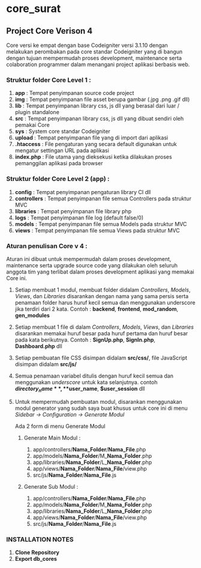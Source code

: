 # core_surat
## Project Core Verison 4

Core versi ke empat dengan base Codeigniter versi 3.1.10 dengan melakukan perombakan pada core standar Codeigniter yang di bangun dengan tujuan mempermudah proses development, maintenance serta colaboration programmer dalam menangani project aplikasi berbasis web.

### Struktur folder Core Level 1 :

1.	**app**         : Tempat penyimpanan source code project
2.	**img**         : Tempat penyimpanan file asset berupa gambar (.jpg .png .gif dll)
3.	**lib**         : Tempat penyimpanan library css, js dll yang berasal dari luar / plugin standalone
4.	**src**         : Tempat penyimpanan library css, js dll yang dibuat sendiri oleh pemakai Core
5.	**sys**         : System core standar Codeigniter
6.  **upload**      : Tempat penyimpanan file yang di import dari aplikasi
7.  **.htaccess**   : File pengaturan yang secara default digunakan untuk mengatur settingan URL pada aplikasi
8. **index.php**    : File utama yang dieksekusi ketika dilakukan proses pemanggilan aplikasi pada browser

### Struktur folder Core Level 2 (app) :

1.	**config**      : Tempat penyimpanan pengaturan library CI dll
2.	**controllers** : Tempat penyimpanan file semua Controllers pada struktur MVC
3.	**libraries**   : Tempat penyimpanan file library php
4.	**logs**        : Tempat penyimpanan file log (default false/0)
5.	**models**      : Tempat penyimpanan file semua Models pada struktur MVC
6.  **views**       : Tempat penyimpanan file semua Views pada struktur MVC

### Aturan penulisan Core v 4 :
Aturan ini dibuat untuk mempermudah dalam proses development, maintenance serta upgrade source code yang dilakukan oleh seluruh anggota tim yang terlibat dalam proses development aplikasi yang memakai Core ini.

1.  Setiap membuat 1 modul, membuat folder didalam *Controllers*, *Models*, *Views*, dan *Libraries* disarankan dengan nama yang sama persis serta penamaan folder harus huruf kecil semua dan menggunakan underscore jika terdiri dari 2 kata. Contoh : **backend**, **frontend**, **mod_random**, **gen_modules**
2.  Setiap membuat 1 file di dalam *Controllers*, *Models*, *Views*, dan *Libraries* disarankan memakai huruf besar pada huruf pertama dan huruf besar pada kata berikutnya. Contoh : **SignUp.php**, **SignIn.php**, **Dashboard.php** dll
3.  Setiap pembuatan file CSS disimpan didalam **src/css/**, file JavaScript disimpan didalam **src/js/**
4.  Semua penamaan variabel ditulis dengan huruf kecil semua dan menggunakan *underscore* untuk kata selanjutnya. contoh **$directory_name**, **$user_name**, **$user_session** dll
5.  Untuk mempermudah pembuatan modul, disarankan menggunakan modul generator yang sudah saya buat khusus untuk core ini di menu *Sidebar -> Configuration -> Generate Modul*

    Ada 2 form di menu Generate Modul

    1.  Generate Main Modul :
        1. app/controllers/**Nama_Folder**/**Nama_File**.php
        2. app/models/**Nama_Folder**/M_**Nama_Folder**.php
        3. app/libraries/**Nama_Folder**/L_**Nama_Folder**.php
        4. app/views/**Nama_Folder**/**Nama_File**/view.php
        5. src/js/**Nama_Folder**/**Nama_File**.js

    2.  Generate Sub Modul :
        1. app/controllers/**Nama_Folder**/**Nama_File**.php
        2. app/models/**Nama_Folder**/M_**Nama_Folder**.php
        3. app/libraries/**Nama_Folder**/L_**Nama_Folder**.php
        4. app/views/**Nama_Folder**/**Nama_File**/view.php
        5. src/js/**Nama_Folder**/**Nama_File**.js


### INSTALLATION NOTES
1.	**Clone Repository**
2.	**Export db_cores**
